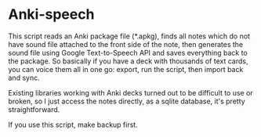 # Anki-speech

This script reads an Anki package file (*.apkg), finds all notes which do not have sound file attached to the front side of the note, then generates the sound file using Google Text-to-Speech API and saves everything back to the package. So basically if you have a deck with thousands of text cards, you can voice them all in one go: export, run the script, then import back and sync.

Existing libraries working with Anki decks turned out to be difficult to use or broken, so I just access the notes directly, as a sqlite database, it's pretty straightforward.

If you use this script, make backup first.